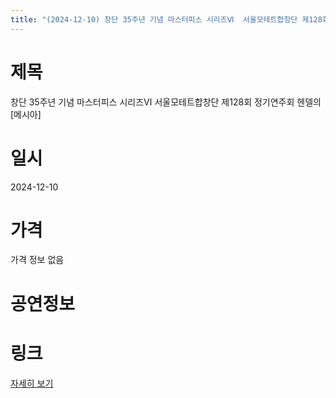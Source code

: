 ```yaml
---
title: "(2024-12-10) 창단 35주년 기념 마스터피스 시리즈Ⅵ  서울모테트합창단 제128회 정기연주회   헨델의 [메시아]"
---
```


# 제목
창단 35주년 기념 마스터피스 시리즈Ⅵ  서울모테트합창단 제128회 정기연주회   헨델의 [메시아]

# 일시
2024-12-10

# 가격
가격 정보 없음

# 공연정보


# 링크
[자세히 보기](https://www.sac.or.kr/site/main/show/show_view?SN=60761, "https://www.sac.or.kr/site/main/show/show_view?SN=60761")
